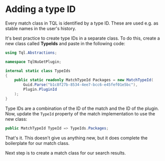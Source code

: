 # Adding a type ID

Every match class in TQL is identified by a type ID. These are used e.g. as stable names in the user's history.

It's best practice to create type IDs in a separate class. To do this, create a new class called **TypeIds** and paste in the following code:

```cs
using Tql.Abstractions;

namespace TqlNuGetPlugin;

internal static class TypeIds
{
    public static readonly MatchTypeId Packages = new MatchTypeId(
        Guid.Parse("b1c8f27b-8534-4ee7-bcc6-e45fef01e5bc"),
        Plugin.PluginId
    );
}
```

Type IDs are a combination of the ID of the match and the ID of the plugin. Now, update the `TypeId` property of the match implementation to use the new class:

```cs
public MatchTypeId TypeId => TypeIds.Packages;
```

That's it. This doesn't give us anything new, but it does complete the boilerplate for our match class.

Next step is to create a match class for our search results.